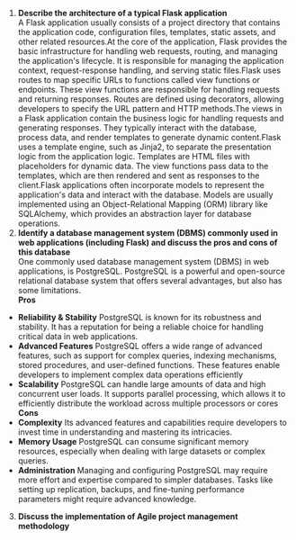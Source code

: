 1. **Describe the architecture of a typical Flask application**  
A Flask application usually consists of a project directory that contains the application code, configuration files, templates, static assets, and other related resources.At the core of the application, Flask provides the basic infrastructure for handling web requests, routing, and managing the application's lifecycle. It is responsible for managing the application context, request-response handling, and serving static files.Flask uses routes to map specific URLs to functions called view functions or endpoints. These view functions are responsible for handling requests and returning responses. Routes are defined using decorators, allowing developers to specify the URL pattern and HTTP methods.The views in a Flask application contain the business logic for handling requests and generating responses. They typically interact with the database, process data, and render templates to generate dynamic content.Flask uses a template engine, such as Jinja2, to separate the presentation logic from the application logic. Templates are HTML files with placeholders for dynamic data. The view functions pass data to the templates, which are then rendered and sent as responses to the client.Flask applications often incorporate models to represent the application's data and interact with the database. Models are usually implemented using an Object-Relational Mapping (ORM) library like SQLAlchemy, which provides an abstraction layer for database operations.    
2. **Identify a database management system (DBMS) commonly used in web applications (including Flask) and discuss the pros and cons of this database**  
One commonly used database management system (DBMS) in web applications, is PostgreSQL. PostgreSQL is a powerful and open-source relational database system that offers several advantages, but also has some limitations.  
**Pros**  
- **Reliability & Stability** PostgreSQL is known for its robustness and stability. It has a reputation for being a reliable choice for handling critical data in web applications.  
- **Advanced Features** PostgreSQL offers a wide range of advanced features, such as support for complex queries, indexing mechanisms, stored procedures, and user-defined functions. These features enable developers to implement complex data operations efficiently  
- **Scalability** PostgreSQL can handle large amounts of data and high concurrent user loads. It supports parallel processing, which allows it to efficiently distribute the workload across multiple processors or cores  
**Cons**  
- **Complexity** Its advanced features and capabilities require developers to invest time in understanding and mastering its intricacies.  
- **Memory Usage** PostgreSQL can consume significant memory resources, especially when dealing with large datasets or complex queries.  
- **Administration** Managing and configuring PostgreSQL may require more effort and expertise compared to simpler databases. Tasks like setting up replication, backups, and fine-tuning performance parameters might require advanced knowledge.  
3. **Discuss the implementation of Agile project management methodology**  
